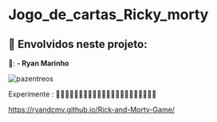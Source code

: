 # Jogo_de_cartas_Ricky_morty

## 📌 Envolvidos neste projeto:
👦: **- Ryan Marinho**

![pazentreos](https://user-images.githubusercontent.com/71888001/139168819-a116028c-57ee-470f-8f4f-55644c717e49.gif)


Experimente :
📌📌📌📌📌📌📌📌📌📌📌📌📌📌📌📌📌📌📌📌📌📌


https://ryandcmv.github.io/Rick-and-Morty-Game/
